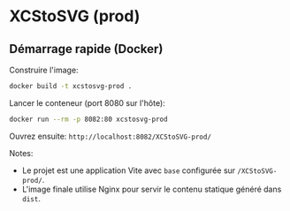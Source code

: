 # XCStoSVG (prod)

## Démarrage rapide (Docker)

Construire l'image:

```bash
docker build -t xcstosvg-prod .
```

Lancer le conteneur (port 8080 sur l'hôte):

```bash
docker run --rm -p 8082:80 xcstosvg-prod
```

Ouvrez ensuite: `http://localhost:8082/XCStoSVG-prod/`

Notes:
- Le projet est une application Vite avec `base` configurée sur `/XCStoSVG-prod/`.
- L'image finale utilise Nginx pour servir le contenu statique généré dans `dist`.
